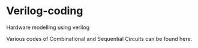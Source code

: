# Verilog-coding
Hardware modelling using verilog

Various codes of Combinational and Sequential Circuits can be found here.

